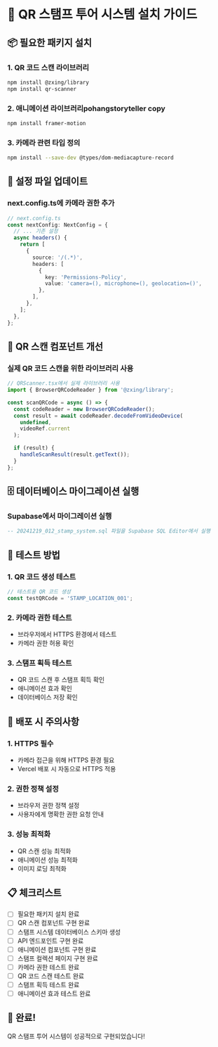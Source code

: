 # 📱 QR 스탬프 투어 시스템 설치 가이드

## 📦 필요한 패키지 설치

### 1. QR 코드 스캔 라이브러리

```bash
npm install @zxing/library
npm install qr-scanner
```

### 2. 애니메이션 라이브러리pohangstoryteller copy

```bash
npm install framer-motion
```

### 3. 카메라 관련 타입 정의

```bash
npm install --save-dev @types/dom-mediacapture-record
```

## 🔧 설정 파일 업데이트

### next.config.ts에 카메라 권한 추가

```typescript
// next.config.ts
const nextConfig: NextConfig = {
  // ... 기존 설정
  async headers() {
    return [
      {
        source: '/(.*)',
        headers: [
          {
            key: 'Permissions-Policy',
            value: 'camera=(), microphone=(), geolocation=()',
          },
        ],
      },
    ];
  },
};
```

## 📱 QR 스캔 컴포넌트 개선

### 실제 QR 코드 스캔을 위한 라이브러리 사용

```typescript
// QRScanner.tsx에서 실제 라이브러리 사용
import { BrowserQRCodeReader } from '@zxing/library';

const scanQRCode = async () => {
  const codeReader = new BrowserQRCodeReader();
  const result = await codeReader.decodeFromVideoDevice(
    undefined,
    videoRef.current
  );

  if (result) {
    handleScanResult(result.getText());
  }
};
```

## 🗄️ 데이터베이스 마이그레이션 실행

### Supabase에서 마이그레이션 실행

```sql
-- 20241219_012_stamp_system.sql 파일을 Supabase SQL Editor에서 실행
```

## 🎯 테스트 방법

### 1. QR 코드 생성 테스트

```javascript
// 테스트용 QR 코드 생성
const testQRCode = 'STAMP_LOCATION_001';
```

### 2. 카메라 권한 테스트

- 브라우저에서 HTTPS 환경에서 테스트
- 카메라 권한 허용 확인

### 3. 스탬프 획득 테스트

- QR 코드 스캔 후 스탬프 획득 확인
- 애니메이션 효과 확인
- 데이터베이스 저장 확인

## 🚀 배포 시 주의사항

### 1. HTTPS 필수

- 카메라 접근을 위해 HTTPS 환경 필요
- Vercel 배포 시 자동으로 HTTPS 적용

### 2. 권한 정책 설정

- 브라우저 권한 정책 설정
- 사용자에게 명확한 권한 요청 안내

### 3. 성능 최적화

- QR 스캔 성능 최적화
- 애니메이션 성능 최적화
- 이미지 로딩 최적화

## 📋 체크리스트

- [ ] 필요한 패키지 설치 완료
- [ ] QR 스캔 컴포넌트 구현 완료
- [ ] 스탬프 시스템 데이터베이스 스키마 생성
- [ ] API 엔드포인트 구현 완료
- [ ] 애니메이션 컴포넌트 구현 완료
- [ ] 스탬프 컬렉션 페이지 구현 완료
- [ ] 카메라 권한 테스트 완료
- [ ] QR 코드 스캔 테스트 완료
- [ ] 스탬프 획득 테스트 완료
- [ ] 애니메이션 효과 테스트 완료

## 🎉 완료!

QR 스탬프 투어 시스템이 성공적으로 구현되었습니다!
